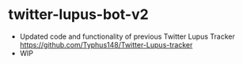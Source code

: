 # twitter-lupus-bot-v2
 - Updated code and functionality of previous Twitter Lupus Tracker https://github.com/Typhus148/Twitter-Lupus-tracker
 - WIP
